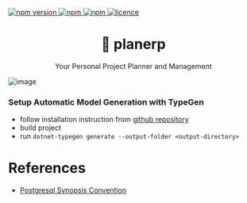 <p >
  <a href="">
    <img alt="npm version" src="https://badgen.net/github/commits/ahsanu123/planerp/">
  </a>
  <a href="">
    <img alt="npm" src="https://badgen.net/github/contributors/ahsanu123/planerp/">
  </a>
  <a href="">
    <img alt="npm" src="https://badgen.net/github/branches/ahsanu123/planerp/">
  </a>
  <a href="https://github.com/ahsanu123/erpPlanner/blob/main/LICENSE">
    <img alt="licence" src="https://badgen.net/github/license/ahsanu123/planerp/">
  </a>
</p>

 
<h1 align="center">🥑 planerp </h1>
<p align="center">Your Personal Project Planner and Management 
  
![image](https://github.com/user-attachments/assets/c1f9dc80-fe5c-4c16-bbd0-f2e6ff2e0a0e)
 
### Setup Automatic Model Generation with TypeGen

- follow installation instruction from [github repository](https://github.com/jburzynski/TypeGen)
- build project 
- run `dotnet-typegen generate --output-folder <output-directory>`

# References 

- [Postgresql Synopsis Convention](https://www.postgresql.org/docs/current/notation.html#NOTATION)
